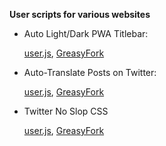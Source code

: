 **User scripts for various websites**

- Auto Light/Dark PWA Titlebar:

  [user.js](https://ruukulada.github.io/UserScripts/scripts/pwa-titlebar-light-dark-auto.user.js),
  [GreasyFork](https://greasyfork.org/en/scripts/534782-auto-light-dark-pwa-titlebar)

- Auto-Translate Posts on Twitter:

  [user.js](https://ruukulada.github.io/UserScripts/scripts/twitter-auto-translate.user.js),
  [GreasyFork](https://greasyfork.org/en/scripts/522784-auto-translate-posts-on-twitter)

- Twitter No Slop CSS

  [user.js](https://ruukulada.github.io/UserScripts/scripts/twitter-no-slop-css.user.js),
  [GreasyFork](https://greasyfork.org/en/scripts/536556-twitter-no-slop-css)

